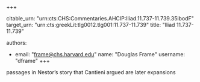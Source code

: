 +++


citable_urn: "urn:cts:CHS:Commentaries.AHCIP:Iliad.11.737-11.739.35ibodF"
target_urn: "urn:cts:greekLit:tlg0012.tlg001:11.737-11.739"
title: "Iliad 11.737-11.739"

authors:
- email: "frame@chs.harvard.edu"
  name: "Douglas Frame"
  username: "dframe"
+++

<p>passages in Nestor’s story that Cantieni argued are later expansions</p>